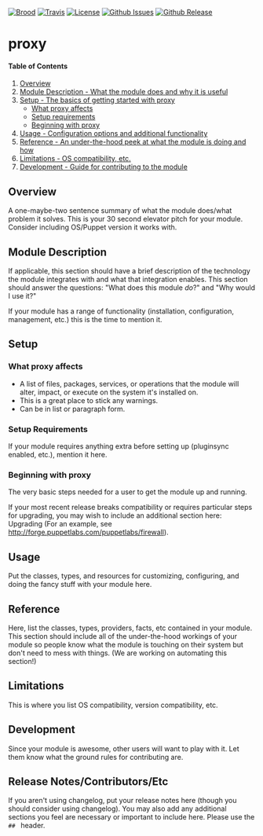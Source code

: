 [![Brood](http://img.shields.io/badge/brood-DavidJFelix-735145.svg?style=flat-square)](https://github.com/DavidJFelix)
[![Travis](https://img.shields.io/travis/hatchery/dna-proxy.svg?style=flat-square)](https://travis-ci.org/hatchery/dna-proxy)
[![License](http://img.shields.io/badge/license-MIT-brightgreen.svg?style=flat-square)](https://github.com/hatchery/dna-proxy/blob/master/LICENSE.md)
[![Github Issues](https://img.shields.io/github/issues/hatchery/dna-proxy.svg?style=flat-square)](https://github.com/hatchery/dna-proxy/issues)
[![Github Release](https://img.shields.io/github/release/hatchery/dna-proxy.svg?style=flat-square)](https://github.com/hatchery/dna-proxy/releases)

# proxy

#### Table of Contents

1. [Overview](#overview)
2. [Module Description - What the module does and why it is useful](#module-description)
3. [Setup - The basics of getting started with proxy](#setup)
    * [What proxy affects](#what-proxy-affects)
    * [Setup requirements](#setup-requirements)
    * [Beginning with proxy](#beginning-with-proxy)
4. [Usage - Configuration options and additional functionality](#usage)
5. [Reference - An under-the-hood peek at what the module is doing and how](#reference)
5. [Limitations - OS compatibility, etc.](#limitations)
6. [Development - Guide for contributing to the module](#development)

## Overview

A one-maybe-two sentence summary of what the module does/what problem it solves.
This is your 30 second elevator pitch for your module. Consider including
OS/Puppet version it works with.

## Module Description

If applicable, this section should have a brief description of the technology
the module integrates with and what that integration enables. This section
should answer the questions: "What does this module *do*?" and "Why would I use
it?"

If your module has a range of functionality (installation, configuration,
management, etc.) this is the time to mention it.

## Setup

### What proxy affects

* A list of files, packages, services, or operations that the module will alter,
  impact, or execute on the system it's installed on.
* This is a great place to stick any warnings.
* Can be in list or paragraph form.

### Setup Requirements

If your module requires anything extra before setting up (pluginsync enabled,
etc.), mention it here.

### Beginning with proxy

The very basic steps needed for a user to get the module up and running.

If your most recent release breaks compatibility or requires particular steps
for upgrading, you may wish to include an additional section here: Upgrading
(For an example, see http://forge.puppetlabs.com/puppetlabs/firewall).

## Usage

Put the classes, types, and resources for customizing, configuring, and doing
the fancy stuff with your module here.

## Reference

Here, list the classes, types, providers, facts, etc contained in your module.
This section should include all of the under-the-hood workings of your module so
people know what the module is touching on their system but don't need to mess
with things. (We are working on automating this section!)

## Limitations

This is where you list OS compatibility, version compatibility, etc.

## Development

Since your module is awesome, other users will want to play with it. Let them
know what the ground rules for contributing are.

## Release Notes/Contributors/Etc 

If you aren't using changelog, put your release notes here (though you should
consider using changelog). You may also add any additional sections you feel are
necessary or important to include here. Please use the `## ` header.
